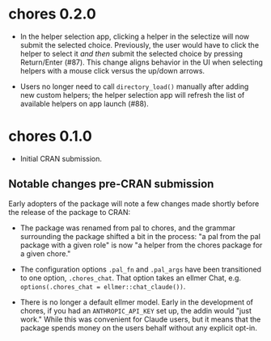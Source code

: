 # chores 0.2.0

* In the helper selection app, clicking a helper in the selectize will now 
  submit the selected choice. Previously, the user would have to click the 
  helper to select it _and then_ submit the selected choice by pressing 
  Return/Enter (#87). This change aligns behavior in the UI when selecting 
  helpers with a mouse click versus the up/down arrows.

* Users no longer need to call `directory_load()` manually after adding new
  custom helpers; the helper selection app will refresh the list of available
  helpers on app launch (#88).
  
# chores 0.1.0

* Initial CRAN submission.

## Notable changes pre-CRAN submission

Early adopters of the package will note a few changes made shortly before the 
release of the package to CRAN:

* The package was renamed from pal to chores, and the grammar surrounding the 
  package shifted a bit in the process: "a pal from the pal package with a 
  given role" is now "a helper from the chores package for a given chore."

* The configuration options `.pal_fn` and `.pal_args` have been 
  transitioned to one option, `.chores_chat`. That option takes an ellmer Chat, 
  e.g. `options(.chores_chat = ellmer::chat_claude())`.

* There is no longer a default ellmer model. Early in the development
  of chores, if you had an `ANTHROPIC_API_KEY` set up, the addin would
  "just work." While this was convenient for Claude users, but it means that the 
  package spends money on the users behalf without any explicit opt-in.
